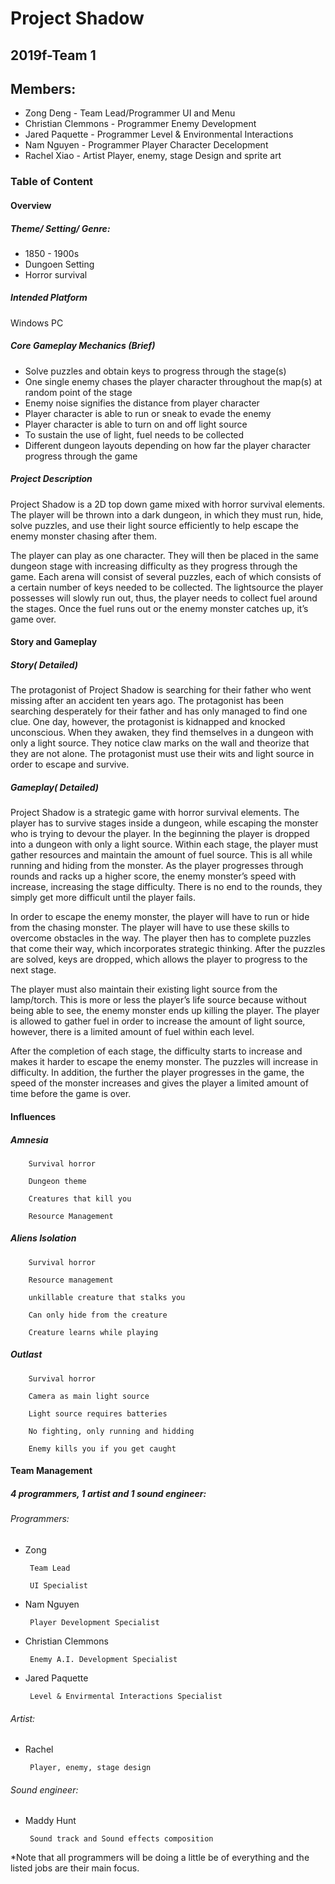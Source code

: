 # Project Shadow
## 2019f-Team 1

## Members:
 * Zong Deng - Team Lead/Programmer 
                UI and Menu
 * Christian Clemmons - Programmer
                Enemy Development
 * Jared Paquette - Programmer
                Level & Environmental Interactions
 * Nam Nguyen - Programmer
                Player Character Decelopment
 * Rachel Xiao - Artist
                Player, enemy, stage Design and sprite art

### Table of Content
#### Overview
##### Theme/ Setting/ Genre:
* 1850 - 1900s
* Dungoen Setting
* Horror survival

##### Intended Platform
Windows PC

##### Core Gameplay Mechanics (Brief)
* Solve puzzles and obtain keys to progress through the stage(s)
* One single enemy chases the player character throughout the map(s) at random point of the stage
* Enemy noise signifies the distance from player character
* Player character is able to run or sneak to evade the enemy
* Player character is able to turn on and off light source
* To sustain the use of light, fuel needs to be collected
* Different dungeon layouts depending on how far the player character progress through the game

##### Project Description
Project Shadow is a 2D top down game mixed with horror survival elements. The player will be thrown into a dark dungeon, in which they must run, hide, solve puzzles, and use their light source efficiently to help escape the enemy monster chasing after them.

The player can play as one character. They will then be placed in the same dungeon stage with increasing difficulty as they progress through the game. Each arena will consist of several puzzles, each of which consists of a certain number of keys needed to be collected. The lightsource the player possesses will slowly run out, thus, the player needs to collect fuel around the stages. Once the fuel runs out or the enemy monster catches up, it’s game over.

#### Story and Gameplay
##### Story( Detailed)
The protagonist of Project Shadow is searching for their father who went missing after an accident ten years ago. The protagonist has been searching desperately for their father and has only managed to find one clue. One day, however, the protagonist is kidnapped and knocked unconscious. When they awaken, they find themselves in a dungeon with only a light source. They notice claw marks on the wall and theorize that they are not alone. The protagonist must use their wits and light source in order to escape and survive.

##### Gameplay( Detailed)
Project Shadow is a strategic game with horror survival elements. The player has to survive stages inside a dungeon, while escaping the monster who is trying to devour the player. In the beginning the player is dropped into a dungeon with only a light source. Within each stage, the player must gather resources and maintain the amount of fuel source. This is all while running and hiding from the monster. As the player progresses through rounds and racks up a higher score, the enemy monster’s speed with increase, increasing the stage difficulty. There is no end to the rounds, they simply get more difficult until the player fails.

In order to escape the enemy monster, the player will have to run or hide from the chasing monster. The player will have to use these skills to overcome obstacles in the way. The player then has to complete puzzles that come their way, which incorporates strategic thinking. After the puzzles are solved, keys are dropped, which allows the player to progress to the next stage.

The player must also maintain their existing light source from the lamp/torch. This is more or less the player’s life source because without being able to see, the enemy monster ends up killing the player. The player is allowed to gather fuel in order to increase the amount of light source, however, there is a limited amount of fuel within each level.

After the completion of each stage, the difficulty starts to increase and makes it harder to escape the enemy monster. The puzzles will increase in difficulty. In addition, the further the player progresses in the game, the speed of the monster increases and gives the player a limited amount of time before the game is over.

#### Influences
##### Amnesia
        Survival horror
        
        Dungeon theme
        
        Creatures that kill you
        
        Resource Management

##### Aliens Isolation
        Survival horror
        
        Resource management
        
        unkillable creature that stalks you
        
        Can only hide from the creature
        
        Creature learns while playing

##### Outlast
        Survival horror
        
        Camera as main light source
        
        Light source requires batteries
        
        No fighting, only running and hidding
        
        Enemy kills you if you get caught


#### Team Management
##### 4 programmers, 1 artist and 1 sound engineer:

###### Programmers:

 * Zong
 
        Team Lead
        
        UI Specialist
 * Nam Nguyen
 
        Player Development Specialist
 * Christian Clemmons
 
        Enemy A.I. Development Specialist
 * Jared Paquette

        Level & Envirmental Interactions Specialist
###### Artist:
 * Rachel
 
        Player, enemy, stage design
###### Sound engineer:
 * Maddy Hunt
 
        Sound track and Sound effects composition
        
*Note that all programmers will be doing a little be of everything and the listed jobs are their main focus.
